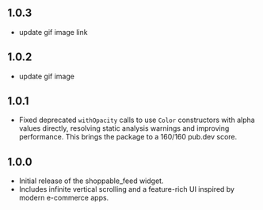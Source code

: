 ## 1.0.3

- update gif image link

## 1.0.2

- update gif image

## 1.0.1

- Fixed deprecated `withOpacity` calls to use `Color` constructors with alpha values directly, resolving static analysis warnings and improving performance. This brings the package to a 160/160 pub.dev score.

## 1.0.0

- Initial release of the shoppable_feed widget.
- Includes infinite vertical scrolling and a feature-rich UI inspired by modern e-commerce apps.